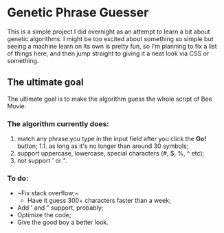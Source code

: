 # Genetic Phrase Guesser

This is a simple project I did overnight as an attempt to learn a bit about genetic algorithms. I might be too excited about something so simple but seeing a machine learn on its own is pretty fun, so I'm planning to fix a list of things here, and then jump straight to giving it a neat look via CSS or something.

## The ultimate goal

The ultimate goal is to make the algorithm guess the whole script of Bee Movie.

### The algorithm currently does:

1. match any phrase you type in the input field after you click the **Go!** button;
    1.1. as long as it's no longer than around 30 symbols;
2. support uppercase, lowercase, special characters (#, $, %, ^ etc);
3. not support ' or ".

### To do:
* ~Fix stack overflow;~
  - Have it guess 300+ characters faster than a week;
* Add ' and " support, probably;
* Optimize the code;
* Give the good boy a better look.